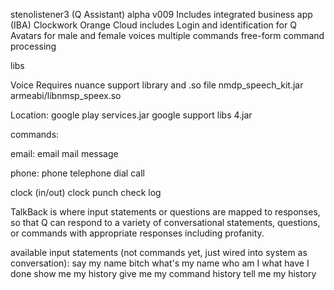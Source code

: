 

stenolistener3 (Q Assistant) alpha v009
Includes integrated business app (IBA) Clockwork Orange Cloud
includes Login and identification for Q
Avatars for male and female voices
multiple commands
free-form command processing

libs

Voice
Requires nuance support library and .so file
nmdp_speech_kit.jar
armeabi/libnmsp_speex.so

Location:
google play services.jar
google support libs 4.jar




commands:

email:
email
mail
message

phone:
phone
telephone
dial
call

clock (in/out)
clock
punch
check
log

TalkBack is where input statements or questions are mapped to responses, so that Q can respond to a variety of conversational statements, questions, or commands with appropriate responses including profanity.

available input statements (not commands yet, just wired into system as conversation):
say my name bitch
what's my name
who am I
what have I done
show me my history
give me my command history
tell me my history






